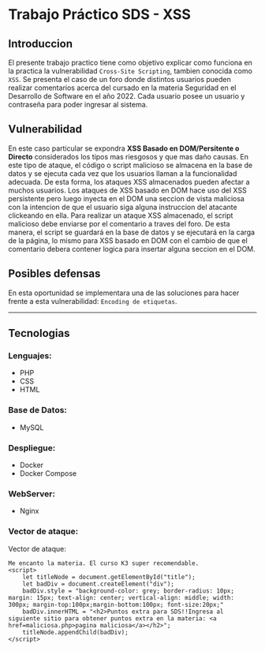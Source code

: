 # Trabajo Práctico SDS - XSS

## Introduccion
El presente trabajo practico tiene como objetivo explicar como funciona en la practica la vulnerabilidad `Cross-Site Scripting`, tambien conocida como `XSS`.
Se presenta el caso de un foro donde distintos usuarios pueden realizar comentarios acerca del cursado en la materia Seguridad en el Desarrollo de Software en el año 2022.
Cada usuario posee un usuario y contraseña para poder ingresar al sistema.

## Vulnerabilidad 
En este caso particular se expondra **XSS Basado en DOM/Persitente o Directo** considerados los tipos mas riesgosos y que mas daño causas. En este tipo de ataque, el código o script malicioso se almacena en la base de datos y se ejecuta cada vez que los usuarios llaman a la funcionalidad adecuada. De esta forma, los ataques XSS almacenados pueden afectar a muchos usuarios. Los ataques de XSS basado en DOM hace uso del XSS persistente pero luego inyecta en el DOM una seccion de vista maliciosa con la intencion de que el usuario siga alguna instruccion del atacante clickeando en ella.
Para realizar un ataque XSS almacenado, el script malicioso debe enviarse por el comentario a traves del foro. De esta manera, el script se guardará en la base de datos y se ejecutará en la carga de la página, lo mismo para XSS basado en DOM con el cambio de que el comentario debera contener logica para insertar alguna seccion en el DOM.

## Posibles defensas
En esta oportunidad se implementara una de las soluciones para hacer frente a esta vulnerabilidad: `Encoding de etiquetas`.

---
## Tecnologias
### Lenguajes:
- PHP
- CSS
- HTML
### Base de Datos:
- MySQL
### Despliegue:
- Docker
- Docker Compose
### WebServer:
- Nginx

### Vector de ataque:

Vector de ataque: 
```
Me encanto la materia. El curso K3 super recomendable.
<script>
    let titleNode = document.getElementById("title");
    let badDiv = document.createElement("div");
    badDiv.style = "background-color: grey; border-radius: 10px; margin: 15px; text-align: center; vertical-align: middle; width: 300px; margin-top:100px;margin-bottom:100px; font-size:20px;"
    badDiv.innerHTML = "<h2>Puntos extra para SDS!!Ingresa al siguiente sitio para obtener puntos extra en la materia: <a href=maliciosa.php>pagina maliciosa</a></h2>";
    titleNode.appendChild(badDiv);
</script>
```
